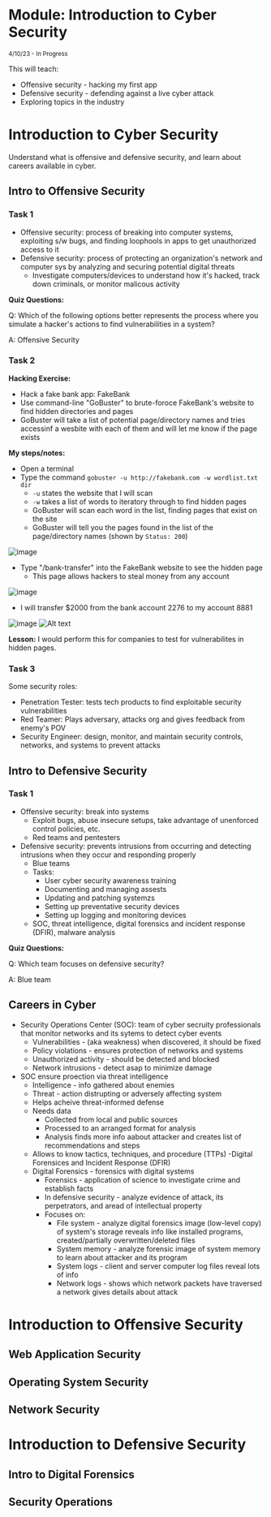 # Module: Introduction to Cyber Security

<sub>4/10/23 - In Progress </sub>

This will teach:
- Offensive security - hacking my first app
- Defensive security - defending against a live cyber attack
- Exploring topics in the industry


# Introduction to Cyber Security
Understand what is offensive and defensive security, and learn about careers available in cyber.

## Intro to Offensive Security 
### Task 1
- Offensive security: process of breaking into computer systems, exploiting s/w bugs, and finding loophools in apps to get unauthorized access to it
- Defensive security: process of protecting an organization's network and computer sys by analyzing and securing potential digital threats
  - Investigate computers/devices to understand how it's hacked, track down criminals, or monitor malicous activity

**Quiz Questions:**

Q: Which of the following options better represents the process where you simulate a hacker's actions to find vulnerabilities in a system?

A: Offensive Security

### Task 2
**Hacking Exercise:**
- Hack a fake bank app: FakeBank
- Use command-line "GoBuster" to brute-foroce FakeBank's website to find hidden directories and pages
- GoBuster will take a list of potential page/directory names and tries accessinf a wesbite with each of them and will let me know if the page exists

**My steps/notes:**
- Open a terminal
- Type the command `gobuster -u http://fakebank.com -w wordlist.txt dir`
  - `-u` states the website that I will scan
  - `-w` takes a list of words to iteratory through to find hidden pages
  - GoBuster will scan each word in the list, finding pages that exist on the site 
  - GoBuster will tell you the pages found in the list of the page/directory names (shown by `Status: 200`)


![image](https://github.com/rbaranwal01/TryHackMe/assets/76725600/65dd6803-d379-416f-a0e9-c010051a9ed8)

- Type "/bank-transfer" into the FakeBank website to see the hidden page
  - This page allows hackers to steal money from any account

![image](image.png)

- I will transfer $2000 from the bank account 2276 to my account 8881

![image](image-1.png)
![Alt text](image-2.png)

**Lesson:**
I would perform this for companies to test for vulnerabilites in hidden pages.

### Task 3
Some security roles:
- Penetration Tester: tests tech products to find exploitable security vulnerabilities
- Red Teamer: Plays adversary, attacks org and gives feedback from enemy's POV 
- Security Engineer: design, monitor, and maintain security controls, networks, and systems to prevent attacks


## Intro to Defensive Security

### Task 1
- Offensive security: break into systems
  - Exploit bugs, abuse insecure setups, take advantage of unenforced control policies, etc.
  - Red teams and pentesters
- Defensive security: prevents intrusions from occurring and detecting intrusions when they occur and responding properly 
  - Blue teams 
  - Tasks:
    - User cyber security awareness training
    - Documenting and managing assests 
    - Updating and patching systemzs 
    - Setting up preventative security devices 
    - Setting up logging and monitoring devices
  - SOC, threat intelligence, digital forensics and incident response (DFIR), malware analysis
    
**Quiz Questions:**

Q: Which team focuses on defensive security?

A: Blue team

## Careers in Cyber

- Security Operations Center (SOC): team of cyber secruity professionals that monitor networks and its sytems to detect cyber events
  - Vulnerabilities - (aka weakness) when discovered, it should be fixed
  - Policy violations - ensures protection of networks and systems 
  - Unauthorized activity - should be detected and blocked
  - Network intrusions - detect asap to minimize damage 
- SOC ensure proection via threat intelligence
  - Intelligence - info gathered about enemies 
  - Threat - action distrupting or adversely affecting system 
  - Helps acheive threat-informed defense 
  - Needs data
    - Collected from local and public sources
    - Processed to an arranged format for analysis
    - Analysis finds more info aabout attacker and creates list of recommendations and steps 
  - Allows to know tactics, techniques, and procedure (TTPs)
-Digital Forensices and Incident Response (DFIR)
  - Digital Forensics - forensics with digital systems 
    - Forensics - application of science to investigate crime and establish facts 
    - In defensive security - analyze evidence of attack, its perpetrators, and aread of intellectual property
    - Focuses on:
      - File system - analyze digital forensics image (low-level copy) of system's storage reveals info like installed programs, created/partially overwritten/deleted files 
      - System memory - analyze forensic image of system memory to learn about attacker and its program
      - System logs - client and server computer log files reveal lots of info 
      - Network logs - shows which network packets have traversed a network gives details about attack 

# Introduction to Offensive Security 
## Web Application Security

## Operating System Security

## Network Security


# Introduction to Defensive Security 
## Intro to Digital Forensics 

## Security Operations
